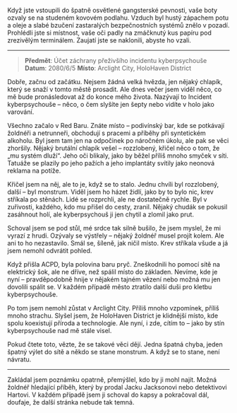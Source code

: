 Když jste vstoupili do špatně osvětlené gangsterské pevnosti, vaše boty ozvaly se na studeném kovovém podlahu. Vzduch byl hustý zápachem potu a oleje a slabé bzučení zastaralých bezpečnostních systémů znělo v pozadí. Prohlédli jste si místnost, vaše oči padly na zmáčknutý kus papíru pod zrezivělým terminálem. Zaujatí jste se naklonili, abyste ho vzali.

---

> **Předmět**: Účet záchrany přeživšího incidentu kyberpsychouše
> **Datum**: 2080/6/5
> **Místo**: Arclight City, HoloHaven District

Dobře, začnu od začátku. Nejsem žádná velká hvězda, jen nějaký chlapík, který se snaží v tomto městě prosadit. Ale dnes večer jsem viděl něco, co mě bude pronásledovat až do konce mého života. Nazývají to Incident kyberpsychouše – něco, o čem slyšíte jen šepty nebo vidíte v holo jako varování.

Všechno začalo v Red Baru. Znáte místo – podivínský bar, kde se potkávají žoldnéři a netrunneři, obchodují s pracemi a příběhy při syntetickém alkoholu. Byl jsem tam jen na odpočinek po náročném úkolu, ale pak se věci zhoršily. Nějaký brutální chlapík vešel – rozzlobený, křičel něco o tom, že „mu systém dluží“. Jeho oči blikaly, jako by běžel příliš mnoho smyček v síti. Tatuáže se plazily po jeho pažích a jeho implantáty svítily jako neonová reklama na potíže.

Křičel jsem na něj, ale to je, když se to stalo. Jednu chvíli byl rozzlobený, další – byl monstrum. Viděl jsem ho házet židlí, jako by to bylo nic, krev stříkala po stěnách. Lidé se rozprchli, ale ne dostatečně rychle. Byl v zuřivosti, každého, kdo mu přišel do cesty, zranil. Nějaký chudák se pokusil zasáhnout holí, ale kyberpsychouš ji jen chytil a zlomil jako prut.

Schoval jsem se pod stůl, mé srdce tak silně bušilo, že jsem myslel, že mi vyrazí z hrudi. Ozývaly se výstřely – nějaký žoldnéř musel projít kolem. Ale ani to ho nezastavilo. Smál se, šíleně, jak ničil místo. Krev stříkala všude a já jsem nemohl odvrátit pohled.

Když přišla ACPD, byla polovina baru pryč. Zneškodnili ho pomocí sítě na elektrický šok, ale ne dříve, než spálil místo do základen. Nevíme, kde je nyní – pravděpodobně hnije v nějakém tajném vězení nebo možná mu jen dovolili spálit se. V každém případě město ztratilo další duši pro kletbu kyberpsychouše.

Po tom jsem nemohl zůstat v Arclight City. Příliš mnoho vzpomínek, příliš mnoho strachu. Slyšel jsem, že HoloHaven District je klidnější místo, kde spolu koexistují příroda a technologie. Ale nyní, i zde, cítím to – jako by stín kyberpsychouše nad mě stále visel.

Pokud čtete toto, vězte, že se takové věci dějí. Jedna špatná chyba, jeden špatný výlet do sítě a někdo se stane monstrum. A když se to stane, není návratu.

---

Zakládal jsem poznámku opatrně, přemýšlel, kdo by ji mohl najít. Možná žoldnéř hledající příběh, který by prodal Jacku Jacksonovi nebo detektivovi Hartovi. V každém případě jsem ji schoval do kapsy a pokračoval dál, doufaje, že další stránka nebude tak temná.
